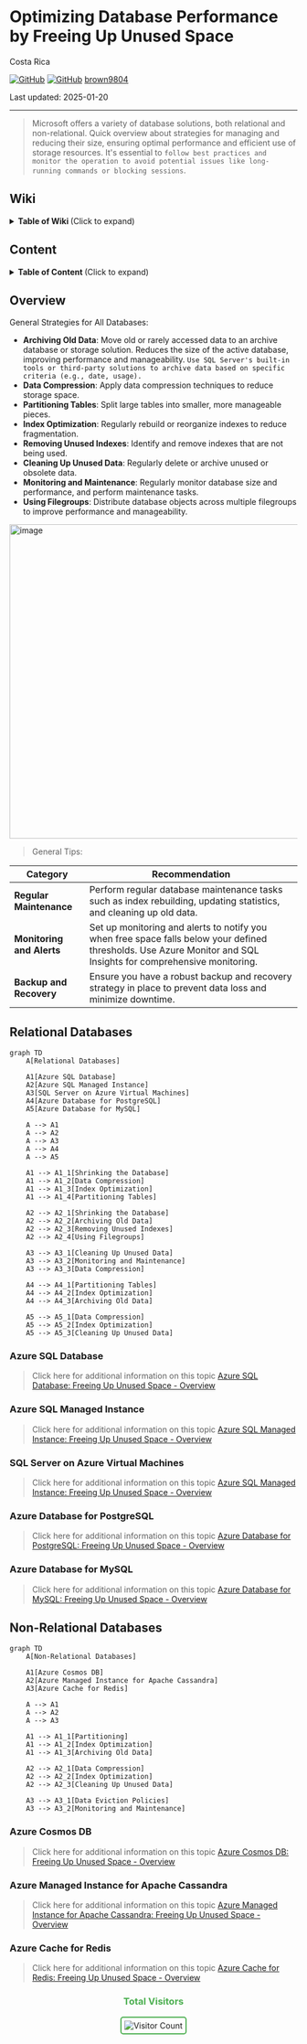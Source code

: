 # Optimizing Database Performance by Freeing Up Unused Space 

Costa Rica

[![GitHub](https://badgen.net/badge/icon/github?icon=github&label)](https://github.com) 
[![GitHub](https://img.shields.io/badge/--181717?logo=github&logoColor=ffffff)](https://github.com/)
[brown9804](https://github.com/brown9804)

Last updated: 2025-01-20

----------

> Microsoft offers a variety of database solutions, both relational and non-relational. Quick overview about strategies for managing and reducing their size, ensuring optimal performance and efficient use of storage resources. It's essential to `follow best practices and monitor the operation to avoid potential issues like long-running commands or blocking sessions`.

## Wiki 

<details>
<summary><b>Table of Wiki </b> (Click to expand)</summary>

- [Shrink a database](https://learn.microsoft.com/en-us/sql/relational-databases/databases/shrink-a-database?view=sql-server-ver16)
- [Types of Databases](https://azure.microsoft.com/en-gb/products/category/databases/)
- [Shrink Database Task (Maintenance Plan)](https://learn.microsoft.com/en-us/sql/relational-databases/maintenance-plans/shrink-database-task-maintenance-plan?view=sql-server-ver16)
- [Manage file space for databases in Azure SQL Database](https://learn.microsoft.com/en-us/azure/azure-sql/database/file-space-manage?view=azuresql-db)
- [DBCC SHRINKFILE (Transact-SQL)](https://learn.microsoft.com/en-us/sql/t-sql/database-console-commands/dbcc-shrinkfile-transact-sql?view=sql-server-ver16)

</details>

## Content 

<details>
<summary><b>Table of Content </b> (Click to expand)</summary>

- [Wiki](#wiki)
- [Content](#content)
- [Overview](#overview)
- [Relational Databases](#relational-databases)
    - [Azure SQL Database](#azure-sql-database)
    - [Azure SQL Managed Instance](#azure-sql-managed-instance)
    - [SQL Server on Azure Virtual Machines](#sql-server-on-azure-virtual-machines)
    - [Azure Database for PostgreSQL](#azure-database-for-postgresql)
    - [Azure Database for MySQL](#azure-database-for-mysql)
- [Non-Relational Databases](#non-relational-databases)
    - [Azure Cosmos DB](#azure-cosmos-db)
    - [Azure Managed Instance for Apache Cassandra](#azure-managed-instance-for-apache-cassandra)
    - [Azure Cache for Redis](#azure-cache-for-redis)

</details>

## Overview 

General Strategies for All Databases:

- **Archiving Old Data**: Move old or rarely accessed data to an archive database or storage solution. Reduces the size of the active database, improving performance and manageability. `Use SQL Server's built-in tools or third-party solutions to archive data based on specific criteria (e.g., date, usage).`
- **Data Compression**: Apply data compression techniques to reduce storage space.
- **Partitioning Tables**: Split large tables into smaller, more manageable pieces.
- **Index Optimization**: Regularly rebuild or reorganize indexes to reduce fragmentation.
- **Removing Unused Indexes**: Identify and remove indexes that are not being used.
- **Cleaning Up Unused Data**: Regularly delete or archive unused or obsolete data.
- **Monitoring and Maintenance**: Regularly monitor database size and performance, and perform maintenance tasks.
- **Using Filegroups**: Distribute database objects across multiple filegroups to improve performance and manageability.

<img width="550" alt="image" src="https://github.com/user-attachments/assets/81d088ab-da80-4643-9c2c-2558709c90ff">

> General Tips:

| **Category**             | **Recommendation**                                                                                                                                                                                                 |
|--------------------------|---------------------------------------------------------------------------------------------------------------------------------------------------------------------------------------------------------------------|
| **Regular Maintenance**  | Perform regular database maintenance tasks such as index rebuilding, updating statistics, and cleaning up old data.|
| **Monitoring and Alerts**| Set up monitoring and alerts to notify you when free space falls below your defined thresholds. Use Azure Monitor and SQL Insights for comprehensive monitoring.|
| **Backup and Recovery**  | Ensure you have a robust backup and recovery strategy in place to prevent data loss and minimize downtime.|

## Relational Databases

```mermaid
graph TD
    A[Relational Databases]

    A1[Azure SQL Database]
    A2[Azure SQL Managed Instance]
    A3[SQL Server on Azure Virtual Machines]
    A4[Azure Database for PostgreSQL]
    A5[Azure Database for MySQL]

    A --> A1
    A --> A2
    A --> A3
    A --> A4
    A --> A5

    A1 --> A1_1[Shrinking the Database]
    A1 --> A1_2[Data Compression]
    A1 --> A1_3[Index Optimization]
    A1 --> A1_4[Partitioning Tables]

    A2 --> A2_1[Shrinking the Database]
    A2 --> A2_2[Archiving Old Data]
    A2 --> A2_3[Removing Unused Indexes]
    A2 --> A2_4[Using Filegroups]

    A3 --> A3_1[Cleaning Up Unused Data]
    A3 --> A3_2[Monitoring and Maintenance]
    A3 --> A3_3[Data Compression]

    A4 --> A4_1[Partitioning Tables]
    A4 --> A4_2[Index Optimization]
    A4 --> A4_3[Archiving Old Data]

    A5 --> A5_1[Data Compression]
    A5 --> A5_2[Index Optimization]
    A5 --> A5_3[Cleaning Up Unused Data]
```

### Azure SQL Database

> Click here for additional information on this topic [Azure SQL Database: Freeing Up Unused Space - Overview](https://github.com/MicrosoftCloudEssentials-LearningHub/Demos-ScenariosHub/blob/main/0_Azure/1_AzureData/1_Databases/demos/8_DBFreeingUpUnusedSpace/relational/0_az-sql-db.md) 

### Azure SQL Managed Instance

> Click here for additional information on this topic [Azure SQL Managed Instance: Freeing Up Unused Space - Overview](https://github.com/MicrosoftCloudEssentials-LearningHub/Demos-ScenariosHub/blob/main/0_Azure/1_AzureData/1_Databases/demos/8_DBFreeingUpUnusedSpace/relational/1_az-sql-mi.md) 

### SQL Server on Azure Virtual Machines

> Click here for additional information on this topic [Azure SQL Managed Instance: Freeing Up Unused Space - Overview](https://github.com/MicrosoftCloudEssentials-LearningHub/Demos-ScenariosHub/blob/main/0_Azure/1_AzureData/1_Databases/demos/8_DBFreeingUpUnusedSpace/relational/2_sql-az-vm.md)

### Azure Database for PostgreSQL

> Click here for additional information on this topic [Azure Database for PostgreSQL: Freeing Up Unused Space - Overview](https://github.com/MicrosoftCloudEssentials-LearningHub/Demos-ScenariosHub/blob/main/0_Azure/1_AzureData/1_Databases/demos/8_DBFreeingUpUnusedSpace/relational/3_az-postgreSQL.md)

### Azure Database for MySQL

> Click here for additional information on this topic [Azure Database for MySQL: Freeing Up Unused Space - Overview](https://github.com/MicrosoftCloudEssentials-LearningHub/Demos-ScenariosHub/blob/main/0_Azure/1_AzureData/1_Databases/demos/8_DBFreeingUpUnusedSpace/relational/4_az-db-mysql.md)

## Non-Relational Databases

```mermaid
graph TD
    A[Non-Relational Databases]

    A1[Azure Cosmos DB]
    A2[Azure Managed Instance for Apache Cassandra]
    A3[Azure Cache for Redis]

    A --> A1
    A --> A2
    A --> A3

    A1 --> A1_1[Partitioning]
    A1 --> A1_2[Index Optimization]
    A1 --> A1_3[Archiving Old Data]

    A2 --> A2_1[Data Compression]
    A2 --> A2_2[Index Optimization]
    A2 --> A2_3[Cleaning Up Unused Data]

    A3 --> A3_1[Data Eviction Policies]
    A3 --> A3_2[Monitoring and Maintenance]
```

### Azure Cosmos DB

> Click here for additional information on this topic [Azure Cosmos DB: Freeing Up Unused Space - Overview](https://github.com/MicrosoftCloudEssentials-LearningHub/Demos-ScenariosHub/blob/main/0_Azure/1_AzureData/1_Databases/demos/8_DBFreeingUpUnusedSpace/non-relational/0_az-cosmosdb.md)

### Azure Managed Instance for Apache Cassandra

> Click here for additional information on this topic [Azure Managed Instance for Apache Cassandra: Freeing Up Unused Space - Overview](https://github.com/MicrosoftCloudEssentials-LearningHub/Demos-ScenariosHub/blob/main/0_Azure/1_AzureData/1_Databases/demos/8_DBFreeingUpUnusedSpace/non-relational/1_az-mi-apache-cassandra.md)

### Azure Cache for Redis

> Click here for additional information on this topic [Azure Cache for Redis: Freeing Up Unused Space - Overview](https://github.com/MicrosoftCloudEssentials-LearningHub/Demos-ScenariosHub/blob/main/0_Azure/1_AzureData/1_Databases/demos/8_DBFreeingUpUnusedSpace/non-relational/2_az-cache-redis.md)

<div align="center">
  <h3 style="color: #4CAF50;">Total Visitors</h3>
  <img src="https://profile-counter.glitch.me/brown9804/count.svg" alt="Visitor Count" style="border: 2px solid #4CAF50; border-radius: 5px; padding: 5px;"/>
</div>

